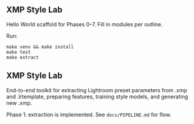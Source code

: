 ## XMP Style Lab

Hello World scaffold for Phases 0–7. Fill in modules per outline.

Run:
```
make venv && make install
make test
make extract
```
## XMP Style Lab

End-to-end toolkit for extracting Lightroom preset parameters from .xmp and .lrtemplate, preparing features, training style models, and generating new .xmp.

Phase 1: extraction is implemented. See `docs/PIPELINE.md` for flow.

